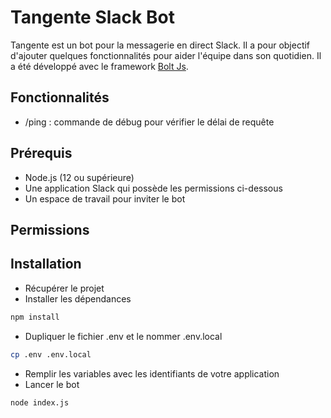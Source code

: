 # Tangente Slack Bot

Tangente est un bot pour la messagerie en direct Slack. Il a pour objectif d'ajouter quelques fonctionnalités pour aider l'équipe dans son quotidien. Il a été développé avec le framework [Bolt Js](https://slack.dev/bolt-js/concepts).

## Fonctionnalités

- /ping : commande de débug pour vérifier le délai de requête

## Prérequis

- Node.js (12 ou supérieure)
- Une application Slack qui possède les permissions ci-dessous
- Un espace de travail pour inviter le bot

## Permissions

## Installation

- Récupérer le projet
- Installer les dépendances
```sh
npm install
```
- Dupliquer le fichier .env et le nommer .env.local
```sh
cp .env .env.local
```
- Remplir les variables avec les identifiants de votre application
- Lancer le bot
```sh
node index.js
```